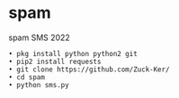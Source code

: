 # spam
spam SMS 2022
```
• pkg install python python2 git
• pip2 install requests
• git clone https://github.com/Zuck-Ker/
• cd spam
• python sms.py
```
